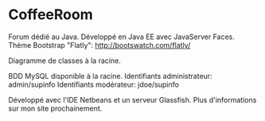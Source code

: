 CoffeeRoom
==========

Forum dédié au Java. Développé en Java EE avec JavaServer Faces. 
Thème Bootstrap "Flatly":
http://bootswatch.com/flatly/

Diagramme de classes à la racine.

BDD MySQL disponible à la racine. 
Identifiants administrateur: admin/supinfo
Identifiants modérateur: jdoe/supinfo

Développé avec l'IDE Netbeans et un serveur Glassfish. Plus d'informations sur mon site prochainement.
